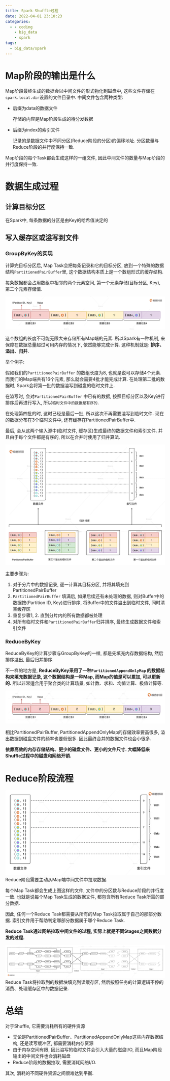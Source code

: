```yaml
---
title: Spark-Shuffle过程
date: 2022-04-01 23:10:23
categories:
  - - coding
    - big_data
    - spark
tags:
  - big_data/spark
---
```

# Map阶段的输出是什么

Map阶段最终生成的数据会以中间文件的形式物化到磁盘中, 这些文件存储在`spark.local.dir`设置的文件目录中. 中间文件包含两种类型:

-   后缀为data的数据文件
    
    存储的内容是Map阶段生成的待分发数据
    
-   后缀为index的索引文件
    
    记录的是数据文件中不同分区(Reduce阶段的分区)的偏移地址. 分区数量与Reduce阶段的并行度保持一致.
    

Map阶段的每个Task都会生成这样的一组文件, 因此中间文件的数量与Map阶段的并行度保持一致.

# 数据生成过程

## 计算目标分区

在Spark中, 每条数据的分区是由Key的哈希值决定的

## 写入缓存区或溢写到文件

### GroupByKey的实现

计算完目标分区后, Map Task会把每条记录和它的目标分区, 放到一个特殊的数据结构`PartitionedPairBuffer`里, 这个数据结构本质上是一个数组形式的缓存结构.

每条数据都会占用数组中相邻的两个元素空间, 第一个元素存储(目标分区, Key), 第二个元素存储值.

![](https://raw.githubusercontent.com/liunaijie/images/master/202308121617362.png)

这个数组的长度不可能无限大来存储所有Map端的元素. 所以Spark有一种机制, 来保障在数据总量超过可用内存的情况下, 依然能够完成计算. 这种机制就是: **排序、溢出、归并.**

举个例子:

假如我们的`PartitionedPairBuffer` 的数组长度为8, 也就是说可以存储4个元素. 而我们的Map端共有16个元素, 那么就会需要4批才能完成计算. 在处理第二批的数据时, Spark会将第一批的数据溢写到磁盘的临时文件上.

在溢写时, 会对`PartitionedPairBuffer` 中已有的数据, 按照目标分区以及Key进行排序后再进行写入, 所以`临时文件中的数据是有序的`.

在处理第四批的时, 这时已经是最后一批, 所以这次不再需要溢写到临时文件. 现在的数据分布在3个临时文件中, 还有缓存在PartitionedPairBuffer中.

最后, 会从这两个输入源中(临时文件, 缓存区)生成最终的数据文件和索引文件. 并且由于每个文件都是有序的, 所以在合并时使用了归并算法.

![](https://raw.githubusercontent.com/liunaijie/images/master/202308121617650.png)

主要步骤为:

1.  对于分片中的数据记录, 逐一计算其目标分区, 并将其填充到PartitionedPairBuffer
2.  `PartitionedPairBuffer` 填满后, 如果后续还有未处理的数据, 则对Buffer中的数据按(Partition ID, Key)进行排序, 将Buffer中的文件溢出到临时文件, 同时清空缓存区
3.  重复步骤1, 2. 直到分片内的所有数据都被处理
4.  对所有临时文件和`PartitionedPairBuffer`归并排序, 最终生成数据文件和索引文件

### ReduceByKey

ReduceByKey的计算步骤与GroupByKey的一样, 都是先填充内存数据结构, 然后排序溢出, 最后归并排序.

不一样的地方是, **ReduceByKey采用了一种`PartitionedAppendOnlyMap` 的数据结构来填充数据记录, 这个数据结构是一种Map, 而Map的值是可以累加, 可以更新的.** 所以非常适合用于聚合类的计算场景, 如计数、求和、均值计算、极值计算等.

![](https://raw.githubusercontent.com/liunaijie/images/master/202308121617612.png)

相比PartitionedPairBuffer, PartitionedAppendOnlyMap的存储效率要高很多, 溢出数据到磁盘文件的频率也要低很多. 因此最终合并的数据文件也会小很多.

**依靠高效的内存存储结构、更少的磁盘文件、更小的文件尺寸. 大幅降低来Shuffle过程中的磁盘和网络开销.**

# Reduce阶段流程

![](https://raw.githubusercontent.com/liunaijie/images/master/202308121617931.png)
Reduce阶段需要主动从Map端中间文件中拉取数据.

每个Map Task都会生成上图这样的文件, 文件中的分区数与Reduce阶段的并行度一致. 也就是说每个Map Task生成的数据文件, 都包含所有Reduce Task所需的部分数据.

因此, 任何一个Reduce Task都需要从所有的Map Task拉取属于自己的那部分数据. 索引文件用于帮助判定哪部分数据属于哪个Reduce Task.

**Reduce Task通过网络拉取中间文件的过程, 实际上就是不同Stages之间数据分发的过程.**

![](https://raw.githubusercontent.com/liunaijie/images/master/202308121618286.png)
Reduce Task将拉取到的数据块填充到读缓存区, 然后按照任务的计算逻辑不停的消费、处理缓存区中的数据记录.

# 总结

对于Shuffle, 它需要消耗所有的硬件资源

-   无论是PartitionedPairBuffer、PartitionedAppendOnlyMap这些内存数据结构, 还是读写缓冲区, 都需要消耗内存资源
-   由于内存空间有限, 因此溢写的临时文件会引入大量的磁盘I/O, 而且Map阶段输出的中间文件也会消耗磁盘
-   Reduce阶段的数据拉取, 需要消耗网络I/O.

其次, 消耗的不同硬件资源之间很难达到平衡.
